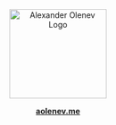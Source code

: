 <div align="center">

<img alt="Alexander Olenev Logo" height="160" src="https://aolenev.me/cdn/aolenev_me.png" width="174" />

**[aolenev.me](https://www.aolenev.me/)**

</div>
